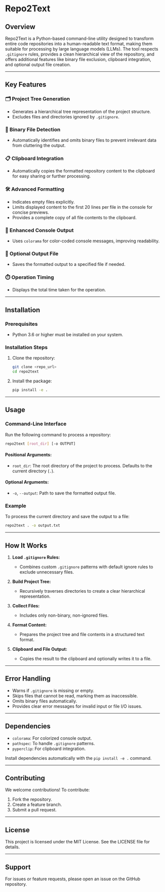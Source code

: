 # Repo2Text

## Overview
Repo2Text is a Python-based command-line utility designed to transform entire code repositories into a human-readable text format, making them suitable for processing by large language models (LLMs). The tool respects `.gitignore` rules, provides a clean hierarchical view of the repository, and offers additional features like binary file exclusion, clipboard integration, and optional output file creation.

---

## Key Features

### 🗂️ Project Tree Generation
- Generates a hierarchical tree representation of the project structure.
- Excludes files and directories ignored by `.gitignore`.

### 🚫 Binary File Detection
- Automatically identifies and omits binary files to prevent irrelevant data from cluttering the output.

### 📋 Clipboard Integration
- Automatically copies the formatted repository content to the clipboard for easy sharing or further processing.

### 🛠️ Advanced Formatting
- Indicates empty files explicitly.
- Limits displayed content to the first 20 lines per file in the console for concise previews.
- Provides a complete copy of all file contents to the clipboard.

### 🌈 Enhanced Console Output
- Uses `colorama` for color-coded console messages, improving readability.

### 📄 Optional Output File
- Saves the formatted output to a specified file if needed.

### ⏱️ Operation Timing
- Displays the total time taken for the operation.

---

## Installation

### Prerequisites
- Python 3.6 or higher must be installed on your system.

### Installation Steps
1. Clone the repository:
   ```bash
   git clone <repo_url>
   cd repo2text
   ```

2. Install the package:
   ```bash
   pip install -e .
   ```

---

## Usage

### Command-Line Interface
Run the following command to process a repository:
```bash
repo2text [root_dir] [-o OUTPUT]
```

#### Positional Arguments:
- `root_dir`: The root directory of the project to process. Defaults to the current directory (`.`).

#### Optional Arguments:
- `-o`, `--output`: Path to save the formatted output file.

### Example
To process the current directory and save the output to a file:
```bash
repo2text . -o output.txt
```

---

## How It Works

1. **Load `.gitignore` Rules:**
   - Combines custom `.gitignore` patterns with default ignore rules to exclude unnecessary files.

2. **Build Project Tree:**
   - Recursively traverses directories to create a clear hierarchical representation.

3. **Collect Files:**
   - Includes only non-binary, non-ignored files.

4. **Format Content:**
   - Prepares the project tree and file contents in a structured text format.

5. **Clipboard and File Output:**
   - Copies the result to the clipboard and optionally writes it to a file.

---

## Error Handling

- Warns if `.gitignore` is missing or empty.
- Skips files that cannot be read, marking them as inaccessible.
- Omits binary files automatically.
- Provides clear error messages for invalid input or file I/O issues.

---

## Dependencies

- `colorama`: For colorized console output.
- `pathspec`: To handle `.gitignore` patterns.
- `pyperclip`: For clipboard integration.

Install dependencies automatically with the `pip install -e .` command.

---

## Contributing

We welcome contributions! To contribute:
1. Fork the repository.
2. Create a feature branch.
3. Submit a pull request.

---

## License

This project is licensed under the MIT License. See the LICENSE file for details.

---

## Support

For issues or feature requests, please open an issue on the GitHub repository.

